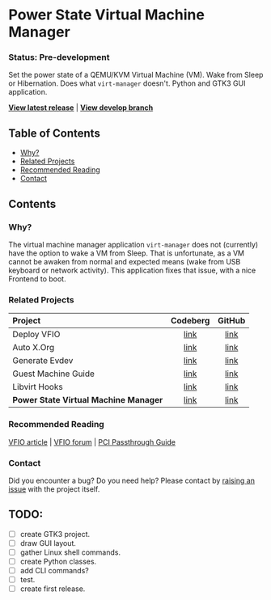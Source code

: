 # Power State Virtual Machine Manager
### Status: Pre-development
Set the power state of a QEMU/KVM Virtual Machine (VM). Wake from Sleep or
Hibernation. Does what `virt-manager` doesn't. Python and GTK3 GUI application.

**[View latest release]** | **[View develop branch]**

[View latest release]: /../../releases/latest
[View develop branch]: /../../tree/develop

## Table of Contents
- [Why?](#why)
- [Related Projects](#related-projects)
- [Recommended Reading](#recommended-reading)
- [Contact](#contact)

## Contents
### Why?
The virtual machine manager application `virt-manager` does not (currently) have
the option to wake a VM from Sleep.
That is unfortunate, as a VM cannot be awaken from normal and expected means
(wake from USB keyboard or network activity).
This application fixes that issue, with a nice Frontend to boot.

### Related Projects
| Project                                 | Codeberg          | GitHub          |
| :---                                    | :---:             | :---:           |
| Deploy VFIO                             | [link][codeberg1] | [link][github1] |
| Auto X.Org                              | [link][codeberg2] | [link][github2] |
| Generate Evdev                          | [link][codeberg3] | [link][github3] |
| Guest Machine Guide                     | [link][codeberg4] | [link][github4] |
| Libvirt Hooks                           | [link][codeberg5] | [link][github5] |
| **Power State Virtual Machine Manager** | [link][codeberg6] | [link][github6] |

[codeberg1]: https://codeberg.org/portellam/deploy-VFIO
[codeberg2]: https://github.com/portellam/deploy-VFIO
[codeberg3]: https://codeberg.org/portellam/auto-xorg
[codeberg4]: https://github.com/portellam/auto-xorg
[codeberg5]: https://codeberg.org/portellam/generate-evdev
[codeberg6]: https://github.com/portellam/generate-evdev
[github1]: https://codeberg.org/portellam/guest-machine-guide
[github2]: https://github.com/portellam/guest-machine-guide
[github3]: https://codeberg.org/portellam/libvirt-hooks
[github4]: https://github.com/portellam/libvirt-hooks
[github5]: https://codeberg.org/portellam/powerstate-virtmanager
[github6]: https://github.com/portellam/powerstate-virtmanager

### Recommended Reading
[VFIO article] | [VFIO forum] | [PCI Passthrough Guide]

[VFIO Article]: https://www.kernel.org/doc/html/latest/driver-api/vfio.html
[VFIO Forum]: https://old.reddit.com/r/VFIO
[PCI Passthrough Guide]: https://wiki.archlinux.org/title/PCI_passthrough_via_OVMF

### Contact
Did you encounter a bug? Do you need help? Please contact by [raising an issue]
with the project itself.

[raising an issue]: /../../issues

## TODO:
- [ ] create GTK3 project.
- [ ] draw GUI layout.
- [ ] gather Linux shell commands.
- [ ] create Python classes.
- [ ] add CLI commands?
- [ ] test.
- [ ] create first release.